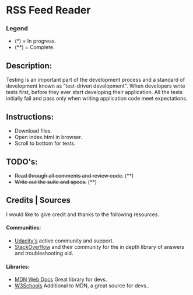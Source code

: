 # RSS Feed Reader

### Legend
- (*) = In progress.
- (**) = Complete.

## Description:

Testing is an important part of the development process and a standard of development known as "test-driven development". When developers write tests first, before they ever start developing their application. All the tests initially fail and pass only when writing application code meet expectations.

## Instructions:
- Download files.
- Open index.html in browser.
- Scroll to bottom for tests.

## TODO's:
- ~~Read through all comments and review code.~~ (**)
- ~~Write out the suite and specs.~~ (**)

## Credits | Sources

I would like to give credit and thanks to the following resources.

#### Communities:
- [Udacity's](https://discussions.udacity.com/) active community and support.
- [StackOverflow](https://stackoverflow.com/) and their community for the in depth library of answers and troubleshooting aid.

#### Libraries:
- [MDN Web Docs](https://developer.mozilla.org/en-US/docs/Web) Great library for devs.
- [W3Schools](https://www.w3schools.com/default.asp) Additional to MDN, a great source for devs..